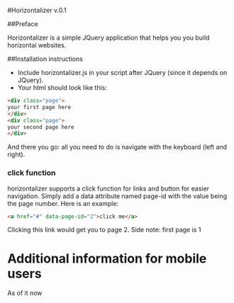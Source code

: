 #Horizontalizer v.0.1

##Preface

Horizontalizer is a simple JQuery application that helps you you build horizontal websites. 

##Installation instructions

* Include horizontalizer.js in your script after JQuery (since it depends on JQuery).
* Your html should look like this:

```html
<div class="page">
your first page here
</div>
<div class="page">
your second page here
</div>
```

And there you go: all you need to do is navigate with the keyboard (left and right).

### click function

horizontalizer supports a click function for links and button for easier navigation. Simply add a data attribute named page-id with the value being the page number. Here is an example:

```html
<a href="#" data-page-id="2">click me</a>
```

Clicking this link would get you to page 2.
Side note: first page is 1

# Additional information for mobile users
As of it now


